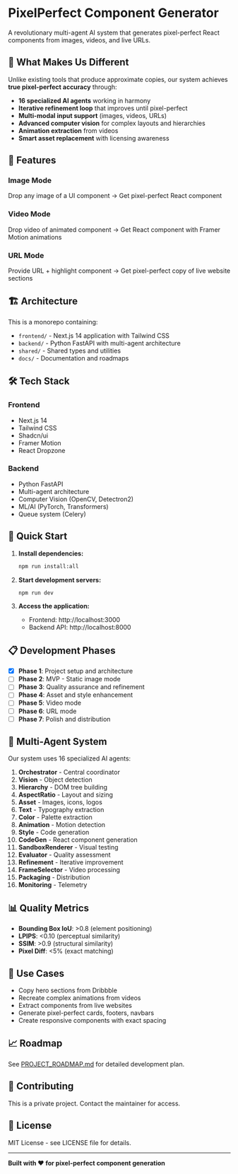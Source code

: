 # PixelPerfect Component Generator

A revolutionary multi-agent AI system that generates pixel-perfect React components from images, videos, and live URLs.

## 🎯 What Makes Us Different

Unlike existing tools that produce approximate copies, our system achieves **true pixel-perfect accuracy** through:

- **16 specialized AI agents** working in harmony
- **Iterative refinement loop** that improves until pixel-perfect
- **Multi-modal input support** (images, videos, URLs)
- **Advanced computer vision** for complex layouts and hierarchies
- **Animation extraction** from videos
- **Smart asset replacement** with licensing awareness

## 🚀 Features

### Image Mode
Drop any image of a UI component → Get pixel-perfect React component

### Video Mode  
Drop video of animated component → Get React component with Framer Motion animations

### URL Mode
Provide URL + highlight component → Get pixel-perfect copy of live website sections

## 🏗️ Architecture

This is a monorepo containing:

- `frontend/` - Next.js 14 application with Tailwind CSS
- `backend/` - Python FastAPI with multi-agent architecture
- `shared/` - Shared types and utilities
- `docs/` - Documentation and roadmaps

## 🛠️ Tech Stack

### Frontend
- Next.js 14
- Tailwind CSS
- Shadcn/ui
- Framer Motion
- React Dropzone

### Backend
- Python FastAPI
- Multi-agent architecture
- Computer Vision (OpenCV, Detectron2)
- ML/AI (PyTorch, Transformers)
- Queue system (Celery)

## 🚀 Quick Start

1. **Install dependencies:**
   ```bash
   npm run install:all
   ```

2. **Start development servers:**
   ```bash
   npm run dev
   ```

3. **Access the application:**
   - Frontend: http://localhost:3000
   - Backend API: http://localhost:8000

## 📋 Development Phases

- [x] **Phase 1**: Project setup and architecture
- [ ] **Phase 2**: MVP - Static image mode
- [ ] **Phase 3**: Quality assurance and refinement
- [ ] **Phase 4**: Asset and style enhancement
- [ ] **Phase 5**: Video mode
- [ ] **Phase 6**: URL mode
- [ ] **Phase 7**: Polish and distribution

## 🤖 Multi-Agent System

Our system uses 16 specialized AI agents:

1. **Orchestrator** - Central coordinator
2. **Vision** - Object detection
3. **Hierarchy** - DOM tree building
4. **AspectRatio** - Layout and sizing
5. **Asset** - Images, icons, logos
6. **Text** - Typography extraction
7. **Color** - Palette extraction
8. **Animation** - Motion detection
9. **Style** - Code generation
10. **CodeGen** - React component generation
11. **SandboxRenderer** - Visual testing
12. **Evaluator** - Quality assessment
13. **Refinement** - Iterative improvement
14. **FrameSelector** - Video processing
15. **Packaging** - Distribution
16. **Monitoring** - Telemetry

## 📊 Quality Metrics

- **Bounding Box IoU**: >0.8 (element positioning)
- **LPIPS**: <0.10 (perceptual similarity)
- **SSIM**: >0.9 (structural similarity)
- **Pixel Diff**: <5% (exact matching)

## 🎨 Use Cases

- Copy hero sections from Dribbble
- Recreate complex animations from videos
- Extract components from live websites
- Generate pixel-perfect cards, footers, navbars
- Create responsive components with exact spacing

## 📈 Roadmap

See [PROJECT_ROADMAP.md](./PROJECT_ROADMAP.md) for detailed development plan.

## 🤝 Contributing

This is a private project. Contact the maintainer for access.

## 📄 License

MIT License - see LICENSE file for details.

---

**Built with ❤️ for pixel-perfect component generation**
